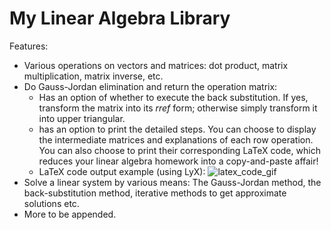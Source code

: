 # My Linear Algebra Library

Features:

- Various operations on vectors and matrices: dot product, matrix multiplication,
  matrix inverse, etc.
- Do Gauss-Jordan elimination and return the operation matrix:
  - Has an option of whether to execute the back substitution. If yes, transform
    the matrix into its $rref$ form; otherwise simply transform it into upper triangular.
  - has an option to print the detailed steps. You can choose to display the              intermediate matrices and explanations of each row operation. You can also choose     to print their corresponding LaTeX code, which reduces your linear algebra homework   into a copy-and-paste affair!
  - LaTeX code output example (using LyX): ![latex_code_gif](https://raw.githubusercontent.com/TZTsai/Linear-Algebra/master/bc0sh-a2mrp.gif)
- Solve a linear system by various means:
    The Gauss-Jordan method, the back-substitution method, iterative methods to get approximate solutions etc.
- More to be appended.
